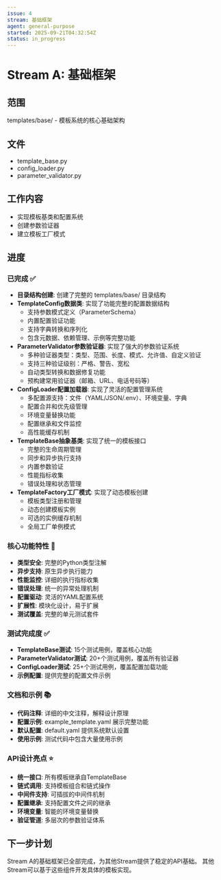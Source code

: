 ```yaml
---
issue: 4
stream: 基础框架
agent: general-purpose
started: 2025-09-21T04:32:54Z
status: in_progress
---
```


# Stream A: 基础框架

## 范围
templates/base/ - 模板系统的核心基础架构

## 文件
- template_base.py
- config_loader.py  
- parameter_validator.py

## 工作内容
- 实现模板基类和配置系统
- 创建参数验证器
- 建立模板工厂模式

## 进度

### 已完成 ✅
- **目录结构创建**: 创建了完整的 templates/base/ 目录结构
- **TemplateConfig数据类**: 实现了功能完整的配置数据结构
  - 支持参数模式定义（ParameterSchema）
  - 内置配置验证功能
  - 支持字典转换和序列化
  - 包含元数据、依赖管理、示例等完整功能
- **ParameterValidator参数验证器**: 实现了强大的参数验证系统
  - 多种验证器类型：类型、范围、长度、模式、允许值、自定义验证
  - 支持三种验证级别：严格、警告、宽松
  - 自动类型转换和数据修复功能
  - 预构建常用验证器（邮箱、URL、电话号码等）
- **ConfigLoader配置加载器**: 实现了灵活的配置管理系统
  - 多配置源支持：文件（YAML/JSON/.env）、环境变量、字典
  - 配置合并和优先级管理
  - 环境变量替换功能
  - 配置继承和文件监控
  - 高性能缓存机制
- **TemplateBase抽象基类**: 实现了统一的模板接口
  - 完整的生命周期管理
  - 同步和异步执行支持
  - 内置参数验证
  - 性能指标收集
  - 错误处理和状态管理
- **TemplateFactory工厂模式**: 实现了动态模板创建
  - 模板类型注册和管理
  - 动态创建模板实例
  - 可选的实例缓存机制
  - 全局工厂单例模式

### 核心功能特性 🚀
- **类型安全**: 完整的Python类型注解
- **异步支持**: 原生异步执行能力
- **性能监控**: 详细的执行指标收集
- **错误处理**: 统一的异常处理机制
- **配置驱动**: 灵活的YAML配置系统
- **扩展性**: 模块化设计，易于扩展
- **测试覆盖**: 完整的单元测试套件

### 测试完成度 ✅
- **TemplateBase测试**: 15个测试用例，覆盖核心功能
- **ParameterValidator测试**: 20+个测试用例，覆盖所有验证器
- **ConfigLoader测试**: 25+个测试用例，覆盖配置加载功能
- **示例配置**: 提供完整的配置文件示例

### 文档和示例 📚
- **代码注释**: 详细的中文注释，解释设计原理
- **配置示例**: example_template.yaml 展示完整功能
- **默认配置**: default.yaml 提供系统默认设置
- **使用示例**: 测试代码中包含大量使用示例

### API设计亮点 ⭐
- **统一接口**: 所有模板继承自TemplateBase
- **链式调用**: 支持模板组合和链式操作
- **中间件支持**: 可插拔的中间件机制
- **配置继承**: 支持配置文件之间的继承
- **环境变量**: 智能的环境变量替换
- **验证管道**: 多层次的参数验证体系

## 下一步计划
Stream A的基础框架已全部完成，为其他Stream提供了稳定的API基础。
其他Stream可以基于这些组件开发具体的模板实现。
